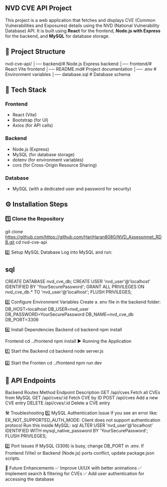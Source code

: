 ## NVD CVE API Project

This project is a web application that fetches and displays CVE (Common Vulnerabilities and Exposures) details using the NVD (National Vulnerability Database) API. It is built using **React** for the frontend, **Node.js with Express** for the backend, and **MySQL** for database storage.

## 📌 Project Structure

nvd-cve-api/
│── backend/# Node.js Express backend
│── frontend/# React Vite frontend
│── README.md# Project documentation
│── .env # Environment variables
│── database.sql # Database schema

## 🚀 Tech Stack

### **Frontend**
- React (Vite)
- Bootstrap (for UI)
- Axios (for API calls)

### **Backend**
- Node.js (Express)
- MySQL (for database storage)
- dotenv (for environment variables)
- cors (for Cross-Origin Resource Sharing)

### **Database**
- MySQL (with a dedicated user and password for security)

## ⚙️ Installation Steps

### **1️⃣ Clone the Repository**

git clone https://github.com/https://github.com/HariHaran8080/NVD_Assessmnet_RDB.git
cd nvd-cve-api

2️⃣ Setup MySQL Database
Log into MySQL and run:

## sql
CREATE DATABASE nvd_cve_db;
CREATE USER 'nvd_user'@'localhost' IDENTIFIED BY 'YourSecurePassword';
GRANT ALL PRIVILEGES ON nvd_cve_db.* TO 'nvd_user'@'localhost';
FLUSH PRIVILEGES;

3️⃣ Configure Environment Variables
Create a .env file in the backend folder:
DB_HOST=localhost
DB_USER=nvd_user
DB_PASSWORD=YourSecurePassword
DB_NAME=nvd_cve_db
DB_PORT=3306

4️⃣ Install Dependencies
Backend
cd backend
npm install

Frontend
cd ../frontend
npm install
▶️ Running the Application

1️⃣ Start the Backend
cd backend
node server.js

2️⃣ Start the Fronten
cd ../frontend
npm run dev

## 📡 API Endpoints
Backend Routes
Method	Endpoint	Description
GET	/api/cves	Fetch all CVEs from MySQL
GET	/api/cves/:id	Fetch CVE by ID
POST	/api/cves	Add a new CVE entry
DELETE	/api/cves/:id	Delete a CVE entry

🛠️ Troubleshooting
1️⃣ MySQL Authentication Issue
If you see an error like:
ER_NOT_SUPPORTED_AUTH_MODE: Client does not support authentication protocol
Run this inside MySQL:
sql
ALTER USER 'nvd_user'@'localhost' IDENTIFIED WITH mysql_native_password BY 'YourSecurePassword';
FLUSH PRIVILEGES;

2️⃣ Port Issues
If MySQL (3306) is busy, change DB_PORT in .env.
If Frontend (Vite) or Backend (Node.js) ports conflict, update package.json scripts.

📌 Future Enhancements
✅ Improve UI/UX with better animations
✅ Implement search & filtering for CVEs
✅ Add user authentication for accessing the database





